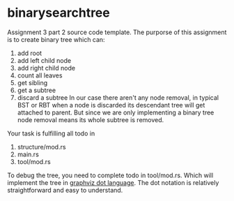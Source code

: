 # binarysearchtree

Assignment 3 part 2 source code template. The purporse of this assignment is to create binary tree which can:
1. add root
2. add left child node
3. add right child node
4. count all leaves
5. get sibling
6. get a subtree
7. discard a subtree
In our case there aren't any node removal, in typical BST or RBT when a node is discarded its descendant tree will get attached to parent. But since we are only implementing a binary tree node removal means its whole subtree is removed. 

Your task is fulfilling all todo in 
1. structure/mod.rs
2. main.rs
3. tool/mod.rs

To debug the tree, you need to complete todo in tool/mod.rs. Which will implement the tree in [graphviz dot language](https://graphviz.org/doc/info/lang.html). The dot notation is relatively straightforward and easy to understand. 
